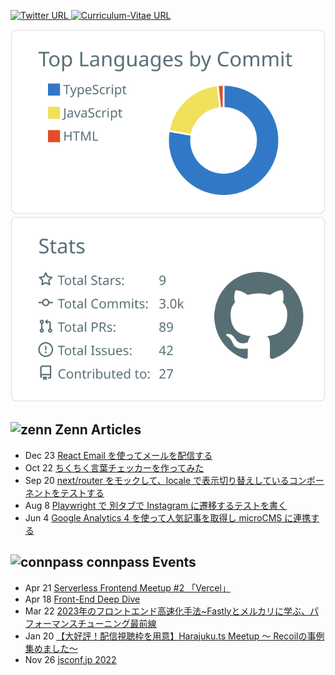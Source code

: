 <!--
**TakaShinoda/TakaShinoda** is a ✨ _special_ ✨ repository because its `README.md` (this file) appears on your GitHub profile.

Here are some ideas to get you started:

- 🔭 I’m currently working on ...
- 🌱 I’m currently learning ...
- 👯 I’m looking to collaborate on ...
- 🤔 I’m looking for help with ...
- 💬 Ask me about ...
- 📫 How to reach me: ...
- 😄 Pronouns: ...
- ⚡ Fun fact: ...
-->

<p align="left"> 
    <a href="https://twitter.com/tttttt_621_s">
        <img alt="Twitter URL" src="https://img.shields.io/twitter/url?style=social&url=https%3A%2F%2Ftwitter.com%2Ftttttt_621_s">
    </a>
    <a href="https://github.com/TakaShinoda/curriculum-vitae">
        <img alt="Curriculum-Vitae URL" src="https://img.shields.io/badge/Curriculum_Vitae-informational">
    </a>
</p>


[![](https://raw.githubusercontent.com/TakaShinoda/TakaShinoda/master/profile-summary-card-output/default/2-most-commit-language.svg)](https://github.com/vn7n24fzkq/github-profile-summary-cards)[![](https://raw.githubusercontent.com/TakaShinoda/TakaShinoda/master/profile-summary-card-output/default/3-stats.svg)](https://github.com/vn7n24fzkq/github-profile-summary-cards)


## ![zenn](https://t0.gstatic.com/faviconV2?client=SOCIAL&type=FAVICON&fallback_opts=TYPE,SIZE,URL&url=https://zenn.dev/&size=16) Zenn Articles

<!-- profile updater begin: zenn -->
- Dec 23 [React Email を使ってメールを配信する](https://zenn.dev/taka_shino/articles/14943483d10431)
- Oct 22 [ちくちく言葉チェッカーを作ってみた](https://zenn.dev/taka_shino/articles/a28d0369377169)
- Sep 20 [next/router をモックして、locale で表示切り替えしているコンポーネントをテストする](https://zenn.dev/taka_shino/articles/edfdf22cc6b496)
- Aug 8 [Playwright で 別タブで Instagram に遷移するテストを書く](https://zenn.dev/taka_shino/articles/331c2a634ef876)
- Jun 4 [Google Analytics 4 を使って人気記事を取得し microCMS に連携する](https://zenn.dev/taka_shino/articles/450d773a99f904)
<!-- profile updater end: zenn -->


## ![connpass](https://t0.gstatic.com/faviconV2?client=SOCIAL&type=FAVICON&fallback_opts=TYPE,SIZE,URL&url=https://connpass.com/&size=16) connpass Events

<!-- profile updater begin: connpass -->
- Apr 21 [Serverless Frontend Meetup #2 「Vercel」](https://serverless-frontend.connpass.com/event/279964/)
- Apr 18 [Front-End Deep Dive](https://anotherworks.connpass.com/event/278310/)
- Mar 22 [2023年のフロントエンド高速化手法~Fastlyとメルカリに学ぶ、パフォーマンスチューニング最前線](https://findy.connpass.com/event/276615/)
- Jan 20 [【大好評！配信視聴枠を用意】Harajuku.ts Meetup 〜 Recoilの事例集めました〜](https://babel-jp.connpass.com/event/263696/)
- Nov 26 [jsconf.jp 2022](https://nodejs.connpass.com/event/265614/)
<!-- profile updater end: connpass -->